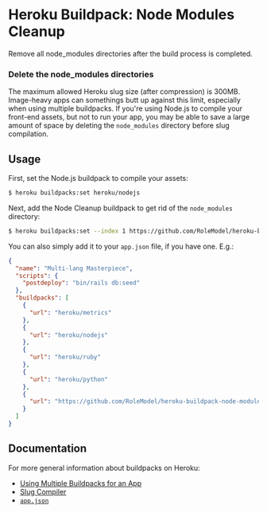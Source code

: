 # Heroku Buildpack: Node Modules Cleanup

Remove all node_modules directories after the build process is completed.

### Delete the node_modules directories

The maximum allowed Heroku slug size (after compression) is 300MB. Image-heavy apps can somethings butt up against this limit, especially when using multiple buildpacks. If you're using Node.js to compile your front-end assets, but not to run your app, you may be able to save a large amount of space by deleting the `node_modules` directory before slug compilation.

## Usage

First, set the Node.js buildpack to compile your assets:

```bash
$ heroku buildpacks:set heroku/nodejs
```

Next, add the Node Cleanup buildpack to get rid of the `node_modules` directory:

```bash
$ heroku buildpacks:set --index 1 https://github.com/RoleModel/heroku-buildpack-node-modules-cleanup
```

You can also simply add it to your `app.json` file, if you have one. E.g.:
```json
{
  "name": "Multi-lang Masterpiece",
  "scripts": {
    "postdeploy": "bin/rails db:seed"
  },
  "buildpacks": [
    {
      "url": "heroku/metrics"
    },
    {
      "url": "heroku/nodejs"
    },
    {
      "url": "heroku/ruby"
    },
    {
      "url": "heroku/python"
    },
    {
      "url": "https://github.com/RoleModel/heroku-buildpack-node-modules-cleanup.git"
    }
  ]
}
```

## Documentation

For more general information about buildpacks on Heroku:

- [Using Multiple Buildpacks for an App](https://devcenter.heroku.com/articles/using-multiple-buildpacks-for-an-app)
- [Slug Compiler](https://devcenter.heroku.com/articles/slug-compiler)
- [`app.json`](https://devcenter.heroku.com/articles/app-json-schema)
